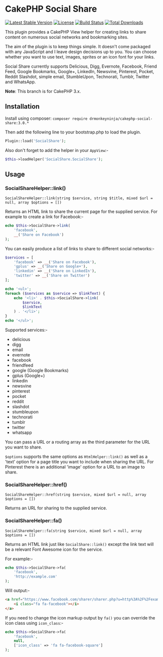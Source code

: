 # CakePHP Social Share
[![Latest Stable Version](https://poser.pugx.org/drmonkeyninja/cakephp-social-share/v/stable)](https://packagist.org/packages/drmonkeyninja/cakephp-social-share) [![License](https://poser.pugx.org/drmonkeyninja/cakephp-social-share/license.svg)](https://packagist.org/packages/drmonkeyninja/cakephp-social-share) [![Build Status](https://travis-ci.org/drmonkeyninja/cakephp-social-share.svg)](https://travis-ci.org/drmonkeyninja/cakephp-social-share) [![Total Downloads](https://poser.pugx.org/drmonkeyninja/cakephp-social-share/downloads)](https://packagist.org/packages/drmonkeyninja/cakephp-social-share)

This plugin provides a CakePHP View helper for creating links to share content on numerous social networks and bookmarking sites.

The aim of the plugin is to keep things simple. It doesn't come packaged with any JavaScript and I leave design decisions up to you. You can choose whether you want to use text, images, sprites or an icon font for your links.

Social Share currently supports Delicious, Digg, Evernote, Facebook, Friend Feed, Google Bookmarks, Google+, LinkedIn, Newsvine, Pinterest, Pocket, Reddit Slashdot, simple email, StumbleUpon, Technorati, Tumblr, Twitter and WhatsApp.

**Note**: This branch is for CakePHP 3.x.

## Installation

Install using composer: `composer require drmonkeyninja/cakephp-social-share:3.0.*`

Then add the following line to your bootstrap.php to load the plugin.

```php
Plugin::load('SocialShare');
```

Also don't forget to add the helper in your `AppView`:-

```php
$this->loadHelper('SocialShare.SocialShare');
```

## Usage

### SocialShareHelper::link()

```
SocialShareHelper::link(string $service, string $title, mixed $url = null, array $options = [])
```

Returns an HTML link to share the current page for the supplied service. For example to create a link for Facebook:-

```php
echo $this->SocialShare->link(
    'facebook',
    __('Share on Facebook')
);
```

You can easily produce a list of links to share to different social networks:-

```php
$services = [
    'facebook' => __('Share on Facebook'),
    'gplus' => __('Share on Google+'),
    'linkedin' => __('Share on LinkedIn'),
    'twitter' => __('Share on Twitter')
];

echo '<ul>';
foreach ($services as $service => $linkText) {
    echo '<li>' . $this->SocialShare->link(
        $service,
        $linkText
    ) . '</li>';
}
echo '</ul>';
```

Supported services:-

* delicious
* digg
* email
* evernote
* facebook
* friendfeed
* google (Google Bookmarks)
* gplus (Google+)
* linkedin
* newsvine
* pinterest
* pocket
* reddit
* slashdot
* stumbleupon
* technorati
* tumblr
* twitter
* whatsapp

You can pass a URL or a routing array as the third parameter for the URL you want to share.

`$options` supports the same options as `HtmlHelper::link()` as well as a 'text' option for a page title you want to include when sharing the URL.
For Pinterest there is an additional 'image' option for a URL to an image to share.

### SocialShareHelper::href()

```
SocialShareHelper::href(string $service, mixed $url = null, array $options = [])
```

Returns an URL for sharing to the supplied service.

### SocialShareHelper::fa()

```
SocialShareHelper::fa(string $service, mixed $url = null, array $options = [])
```

Returns an HTML link just like `SocialShare::link()` except the link text will be a relevant Font Awesome icon for the service.

For example:-

```php
echo $this->SocialShare->fa(
    'facebook',
    'http://example.com'
);
```

Will output:-

```html
<a href="https://www.facebook.com/sharer/sharer.php?u=http%3A%2F%2Fexample.com">
    <i class="fa fa-facebook"></i>
</a>
```

If you need to change the icon markup output by `fa()` you can override the icon class using `icon_class`:-

```php
echo $this->SocialShare->fa(
    'facebook',
    null,
    ['icon_class' => 'fa fa-facebook-square']
);
```
